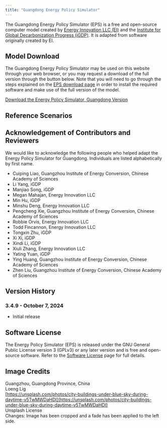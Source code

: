 ```yaml
---
title: "Guangdong Energy Policy Simulator"
---
```


The Guangdong Energy Policy Simulator (EPS) is a free and open-source computer model created by [Energy Innovation LLC (EI)](https://energyinnovation.org/) and the [Institute for Global Decarbonization Progress (iGDP)](http://www.igdp.cn/). It is adapted from software originally created by EI.

## Model Download

The Guangdong Energy Policy Simulator may be used on this website through your web browser, or you may request a download of the full version through the button below. Note that you will need to go through the steps explained on the [EPS download page](../download) in order to install the required software and make use of the full version of the model.

<p><a href="https://wkf.ms/49ywE2H" class="btn">Download the Energy Policy Simulator, Guangdong Version</a></p>

## Reference Scenarios

## Acknowledgement of Contributors and Reviewers
We would like to acknowledge the following people who helped adapt the Energy Policy Simulator for Guangdong. Individuals are listed alphabetically by first name.

* Cuiping Liao, Guangzhou Institute of Energy Conversion, Chinese Academy of Sciences
* Li Yang, iGDP
* Manjiao Song, iGDP
* Megan Mahajan, Energy Innovation LLC
* Min Hu, iGDP
* Minshu Deng, Energy Innovation LLC
* Pengcheng Xie, Guangzhou Institute of Energy Conversion, Chinese Academy of Sciences
* Robbie Orvis, Energy Innovation LLC
* Todd Fincannon, Energy Innovation LLC
* Tongxin Zhu, iGDP
* Xi Xi, iGDP
* Xindi Li, iGDP
* Xiuli Zhang, Energy Innovation LLC
* Yating Yuan, iGDP
* Ying Huang, Guangzhou Institute of Energy Conversion, Chinese Academy of Sciences
* Zhen Liu, Guangzhou Institute of Energy Conversion, Chinese Academy of Sciences

## Version History

### **3.4.9 - October 7, 2024**

* Initial release

## Software License

The Energy Policy Simulator (EPS) is released under the GNU General Public License version 3 (GPLv3) or any later version and is free and open-source software. Refer to the [Software License](../software-license) page for full details.

## Image Credits
Guangzhou, Guangdong Province, China<br/>
Loeng Lig<br/>
[https://unsplash.com/photos/city-buildings-under-blue-sky-during-daytime-v5TwMWDaHDI](https://unsplash.com/photos/city-buildings-under-blue-sky-during-daytime-v5TwMWDaHDI)<br/>
Unsplash License<br/>
Changes: Image has been cropped and a fade has been applied to the left side.
